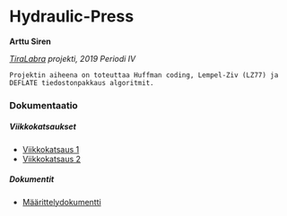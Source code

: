 # Hydraulic-Press
**Arttu Siren**

*[TiraLabra](https://github.com/TiraLabra/2019_4) projekti, 2019 Periodi IV*

```
Projektin aiheena on toteuttaa Huffman coding, Lempel-Ziv (LZ77) ja DEFLATE tiedostonpakkaus algoritmit.
```

### Dokumentaatio
##### Viikkokatsaukset
- [Viikkokatsaus 1](./dokumentaatio/viikkoraportti1.md)
- [Viikkokatsaus 2](./dokumentaatio/viikkoraportti2.md)

##### Dokumentit
- [Määrittelydokumentti](./dokumentaatio/maarittelydokumentti.md)
